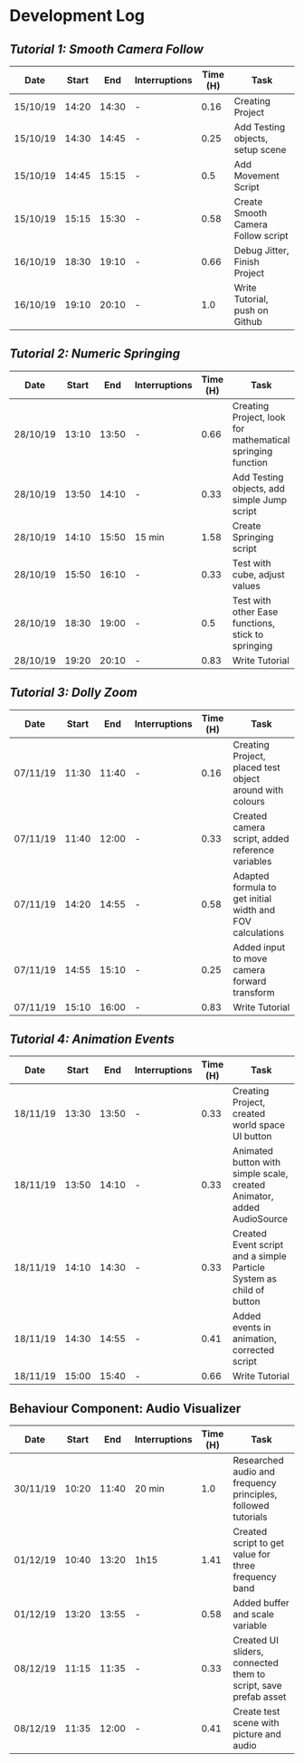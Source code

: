 # **Development Log**

## *Tutorial 1: Smooth Camera Follow*

| Date     | Start | End   | Interruptions | Time (H) | Task                               |
| -------- | ----- | ----- | ------------- | -------- | ---------------------------------- |
| 15/10/19 | 14:20 | 14:30 | -             | 0.16     | Creating Project                   |
| 15/10/19 | 14:30 | 14:45 | -             | 0.25     | Add Testing objects, setup scene   |
| 15/10/19 | 14:45 | 15:15 | -             | 0.5      | Add Movement Script                |
| 15/10/19 | 15:15 | 15:30 | -             | 0.58     | Create Smooth Camera Follow script |
| 16/10/19 | 18:30 | 19:10 | -             | 0.66     | Debug Jitter, Finish Project       |
| 16/10/19 | 19:10 | 20:10 | -             | 1.0      | Write Tutorial, push on Github     |

## *Tutorial 2: Numeric Springing*

| Date     | Start | End   | Interruptions | Time (H) | Task                                                       |
| -------- | ----- | ----- | ------------- | -------- | ---------------------------------------------------------- |
| 28/10/19 | 13:10 | 13:50 | -             | 0.66     | Creating Project, look for mathematical springing function |
| 28/10/19 | 13:50 | 14:10 | -             | 0.33     | Add Testing objects, add simple Jump script                |
| 28/10/19 | 14:10 | 15:50 | 15 min        | 1.58     | Create Springing script                                    |
| 28/10/19 | 15:50 | 16:10 | -             | 0.33     | Test with cube, adjust values                              |
| 28/10/19 | 18:30 | 19:00 | -             | 0.5      | Test with other Ease functions, stick to springing         |
| 28/10/19 | 19:20 | 20:10 | -             | 0.83     | Write Tutorial                                             |

## *Tutorial 3: Dolly Zoom*

| Date     | Start | End   | Interruptions | Time (H) | Task                                                      |
| -------- | ----- | ----- | ------------- | -------- | --------------------------------------------------------- |
| 07/11/19 | 11:30 | 11:40 | -             | 0.16     | Creating Project, placed test object around with colours  |
| 07/11/19 | 11:40 | 12:00 | -             | 0.33     | Created camera script, added reference variables          |
| 07/11/19 | 14:20 | 14:55 | -             | 0.58     | Adapted formula to get initial width and FOV calculations |
| 07/11/19 | 14:55 | 15:10 | -             | 0.25     | Added input to move camera forward transform              |
| 07/11/19 | 15:10 | 16:00 | -             | 0.83     | Write Tutorial                                            |

## *Tutorial 4: Animation Events*

| Date     | Start | End   | Interruptions | Time (H) | Task                                                                   |
| -------- | ----- | ----- | ------------- | -------- | ---------------------------------------------------------------------- |
| 18/11/19 | 13:30 | 13:50 | -             | 0.33     | Creating Project, created world space UI button                        |
| 18/11/19 | 13:50 | 14:10 | -             | 0.33     | Animated button with simple scale, created Animator, added AudioSource |
| 18/11/19 | 14:10 | 14:30 | -             | 0.33     | Created Event script and a simple Particle System as child of button   |
| 18/11/19 | 14:30 | 14:55 | -             | 0.41     | Added events in animation, corrected script                            |
| 18/11/19 | 15:00 | 15:40 | -             | 0.66     | Write Tutorial                                                         |

## **Behaviour Component: Audio Visualizer**

| Date     | Start | End   | Interruptions | Time (H) | Task                                                            |
| -------- | ----- | ----- | ------------- | -------- | --------------------------------------------------------------- |
| 30/11/19 | 10:20 | 11:40 | 20 min        | 1.0      | Researched audio and frequency principles, followed tutorials   |
| 01/12/19 | 10:40 | 13:20 | 1h15          | 1.41     | Created script to get value for three frequency band            |
| 01/12/19 | 13:20 | 13:55 | -             | 0.58     | Added buffer and scale variable                                 |
| 08/12/19 | 11:15 | 11:35 | -             | 0.33     | Created UI sliders, connected them to script, save prefab asset |
| 08/12/19 | 11:35 | 12:00 | -             | 0.41     | Create test scene with picture and audio                        |
